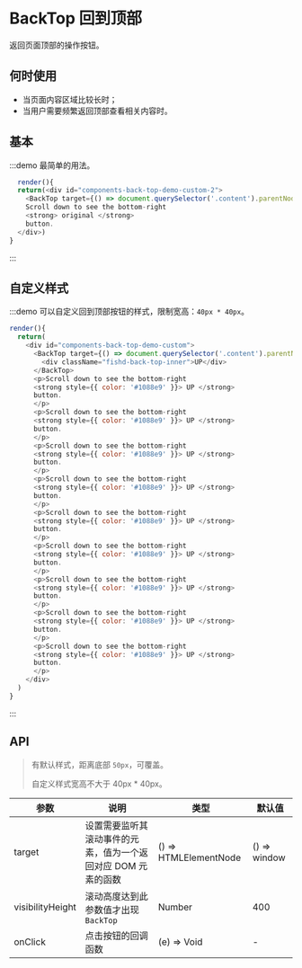# BackTop 回到顶部

返回页面顶部的操作按钮。

## 何时使用

- 当页面内容区域比较长时；
- 当用户需要频繁返回顶部查看相关内容时。

## 基本

:::demo 最简单的用法。

```js
  render(){
  return(<div id="components-back-top-demo-custom-2">
    <BackTop target={() => document.querySelector('.content').parentNode} />
    Scroll down to see the bottom-right
    <strong> original </strong>
    button.
  </div>)
}
```
:::

## 自定义样式

:::demo 可以自定义回到顶部按钮的样式，限制宽高：`40px * 40px`。

```js
render(){
  return(
    <div id="components-back-top-demo-custom">
      <BackTop target={() => document.querySelector('.content').parentNode}>
        <div className="fishd-back-top-inner">UP</div>
      </BackTop>
      <p>Scroll down to see the bottom-right
      <strong style={{ color: '#1088e9' }}> UP </strong>
      button.
      </p>
      <p>Scroll down to see the bottom-right
      <strong style={{ color: '#1088e9' }}> UP </strong>
      button.
      </p>
      <p>Scroll down to see the bottom-right
      <strong style={{ color: '#1088e9' }}> UP </strong>
      button.
      </p>
      <p>Scroll down to see the bottom-right
      <strong style={{ color: '#1088e9' }}> UP </strong>
      button.
      </p>
      <p>Scroll down to see the bottom-right
      <strong style={{ color: '#1088e9' }}> UP </strong>
      button.
      </p>
      <p>Scroll down to see the bottom-right
      <strong style={{ color: '#1088e9' }}> UP </strong>
      button.
      </p>
      <p>Scroll down to see the bottom-right
      <strong style={{ color: '#1088e9' }}> UP </strong>
      button.
      </p>
      <p>Scroll down to see the bottom-right
      <strong style={{ color: '#1088e9' }}> UP </strong>
      button.
      </p>
      <p>Scroll down to see the bottom-right
      <strong style={{ color: '#1088e9' }}> UP </strong>
      button.
      </p>
    </div>
  )
}
```
:::

<style>
#components-back-top-demo-custom .fishd-back-top {
  bottom: 110px;
}
#components-back-top-demo-custom .fishd-back-top-inner {
  height: 40px;
  width: 40px;
  line-height: 40px;
  border-radius: 4px;
  background-color: #1088e9;
  color: #fff;
  text-align: center;
  font-size: 20px;
}
</style>


## API

> 有默认样式，距离底部 `50px`，可覆盖。
>
> 自定义样式宽高不大于 40px \* 40px。

| 参数 | 说明 | 类型 | 默认值 |
| --- | --- | --- | --- |
| target | 设置需要监听其滚动事件的元素，值为一个返回对应 DOM 元素的函数 | () => HTMLElementNode | () => window |
| visibilityHeight | 滚动高度达到此参数值才出现 `BackTop` | Number | 400 |
| onClick | 点击按钮的回调函数 | (e) => Void | - |
